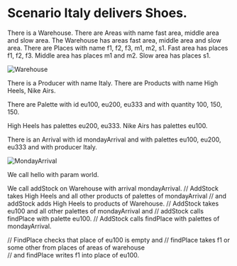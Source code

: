 # Scenario Italy delivers Shoes.

  There is a Warehouse.
  There are Areas with name fast area, middle area 
  and slow area.
  The Warehouse has areas fast area, middle area 
  and slow area.
  There are Places with name f1, f2, f3, m1, m2, s1.
  Fast area has places f1, f2, f3.
  Middle area has places m1 and m2.
  Slow area has places s1.
  
![Warehouse](wareHouseAndPlaces.svg)

There is a Producer with name Italy. 
There are Products with name High Heels, Nike Airs.  

There are Palette with id eu100, eu200, eu333
and with quantity 100, 150, 150.

High Heels has palettes eu200, eu333.
Nike Airs has palettes eu100.

There is an Arrival with id mondayArrival and with palettes
eu100, eu200, eu333 and with producer Italy. 

![MondayArrival](Arrival.svg)

We call hello with param world.


We call addStock on Warehouse with arrival mondayArrival.
// AddStock takes High Heels and all other products of palettes of mondayArrival 
// and addStock adds High Heels to products of Warehouse. 
// AddStock takes eu100 and all other palettes of mondayArrival and 
// addStock calls findPlace with palette eu100. 
// AddStock calls findPlace with palettes of mondayArrival.

// FindPlace checks that place of eu100 is empty and 
// findPlace takes f1 or some other from places of areas of warehouse  
// and findPlace writes f1 into place of eu100. 


<!--## operations-->
  <!--We call newPalette with pId eu100-->
  <!--and with pName "Sneakers" and with items 50-->
  <!--and with place f2.-->

<!--NewPalette creates a Palette with id eu100-->
<!--and with product pName-->
<!--and with items items-->
<!--and with place place.-->
<!--NewPalette writes eu100 into result.-->
<!--NewPalette answers with result.  -->
  <!---->
 <!---->
<!--## GUI-->
<!--There is a WebApp with id ForkLiftGuide -->
<!--and with description "Fork Lift Guide".-->
<!--There is a Page with id addSupplyPage -->
<!--and with description "New Supply | button Tasks".-->
<!--ForkLiftGuide has content addSupplyPage.-->
<!--There is a Content with id lotId -->
<!--and with description "input palette id?".-->
<!--There is a Content with id placeId -->
<!--and with description "input place?".-->
<!--There is a Content with id addLotToStoreButton and with description "button submit".-->
<!--AddSupplyPage has content lotId, placeId, addLotToStoreButton.-->
<!--![ForkLiftGuide](step03.html)-->
<!--We writes "eu100" into value of lotId.-->
<!--![ForkLiftGuide](step04.html)-->
<!--We writes "f1" into value of placeId.-->
<!--![ForkLiftGuide](step05.html)-->

<!--There is a Page with id storeId -->
<!--and with description "Palette | Product | Number of Items | Place".-->
<!--There is a Content with id paletteLine1-->
<!--and with description "eu100 | Sneakers | 50 | f1".-->
<!--We write paletteLine1 into content of storeId.-->
<!--We write storeId into content of ForkLiftGuide.-->
<!--![ForkLiftGuide](step06.html)-->


<!--![ForkLiftGuide](step06.mockup.html)-->

<!--![Warehouse](Tables.tables.html)-->
<!--![Warehouse](Overview.yaml)-->
